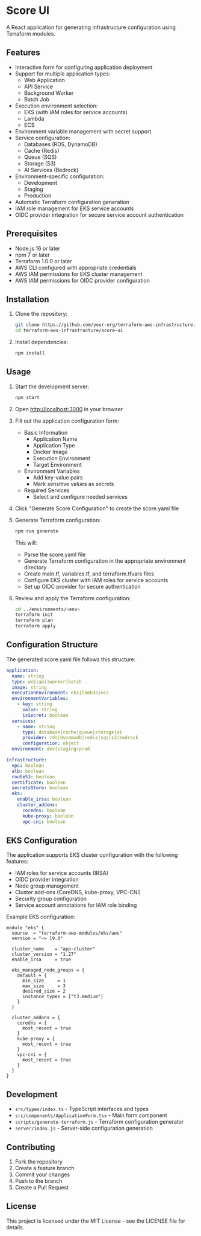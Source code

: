 # Score UI

A React application for generating infrastructure configuration using Terraform modules.

## Features

- Interactive form for configuring application deployment
- Support for multiple application types:
  - Web Application
  - API Service
  - Background Worker
  - Batch Job
- Execution environment selection:
  - EKS (with IAM roles for service accounts)
  - Lambda
  - ECS
- Environment variable management with secret support
- Service configuration:
  - Databases (RDS, DynamoDB)
  - Cache (Redis)
  - Queue (SQS)
  - Storage (S3)
  - AI Services (Bedrock)
- Environment-specific configuration:
  - Development
  - Staging
  - Production
- Automatic Terraform configuration generation
- IAM role management for EKS service accounts
- OIDC provider integration for secure service account authentication

## Prerequisites

- Node.js 16 or later
- npm 7 or later
- Terraform 1.0.0 or later
- AWS CLI configured with appropriate credentials
- AWS IAM permissions for EKS cluster management
- AWS IAM permissions for OIDC provider configuration

## Installation

1. Clone the repository:
   ```bash
   git clone https://github.com/your-org/terraform-aws-infrastructure.git
   cd terraform-aws-infrastructure/score-ui
   ```

2. Install dependencies:
   ```bash
   npm install
   ```

## Usage

1. Start the development server:
   ```bash
   npm start
   ```

2. Open [http://localhost:3000](http://localhost:3000) in your browser

3. Fill out the application configuration form:
   - Basic Information
     - Application Name
     - Application Type
     - Docker Image
     - Execution Environment
     - Target Environment
   - Environment Variables
     - Add key-value pairs
     - Mark sensitive values as secrets
   - Required Services
     - Select and configure needed services

4. Click "Generate Score Configuration" to create the score.yaml file

5. Generate Terraform configuration:
   ```bash
   npm run generate
   ```

   This will:
   - Parse the score.yaml file
   - Generate Terraform configuration in the appropriate environment directory
   - Create main.tf, variables.tf, and terraform.tfvars files
   - Configure EKS cluster with IAM roles for service accounts
   - Set up OIDC provider for secure authentication

6. Review and apply the Terraform configuration:
   ```bash
   cd ../environments/<env>
   terraform init
   terraform plan
   terraform apply
   ```

## Configuration Structure

The generated score.yaml file follows this structure:

```yaml
application:
  name: string
  type: web|api|worker|batch
  image: string
  executionEnvironment: eks|lambda|ecs
  environmentVariables:
    - key: string
      value: string
      isSecret: boolean
  services:
    - name: string
      type: database|cache|queue|storage|ai
      provider: rds|dynamodb|redis|sqs|s3|bedrock
      configuration: object
  environment: dev|staging|prod

infrastructure:
  vpc: boolean
  alb: boolean
  route53: boolean
  certificate: boolean
  secretsStore: boolean
  eks:
    enable_irsa: boolean
    cluster_addons:
      coredns: boolean
      kube-proxy: boolean
      vpc-cni: boolean
```

## EKS Configuration

The application supports EKS cluster configuration with the following features:

- IAM roles for service accounts (IRSA)
- OIDC provider integration
- Node group management
- Cluster add-ons (CoreDNS, kube-proxy, VPC-CNI)
- Security group configuration
- Service account annotations for IAM role binding

Example EKS configuration:
```hcl
module "eks" {
  source  = "terraform-aws-modules/eks/aws"
  version = "~> 19.0"

  cluster_name    = "app-cluster"
  cluster_version = "1.27"
  enable_irsa     = true

  eks_managed_node_groups = {
    default = {
      min_size     = 1
      max_size     = 3
      desired_size = 2
      instance_types = ["t3.medium"]
    }
  }

  cluster_addons = {
    coredns = {
      most_recent = true
    }
    kube-proxy = {
      most_recent = true
    }
    vpc-cni = {
      most_recent = true
    }
  }
}
```

## Development

- `src/types/index.ts` - TypeScript interfaces and types
- `src/components/ApplicationForm.tsx` - Main form component
- `scripts/generate-terraform.js` - Terraform configuration generator
- `server/index.js` - Server-side configuration generation

## Contributing

1. Fork the repository
2. Create a feature branch
3. Commit your changes
4. Push to the branch
5. Create a Pull Request

## License

This project is licensed under the MIT License - see the LICENSE file for details.
